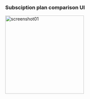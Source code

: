 ### Subsciption plan comparison UI


<img src="https://github.com/nbakh16/mobile_app_ui_flutter/assets/38786346/171d5667-84de-49fd-8d89-55c6b79b7e12" alt="screenshot01" width="250">


